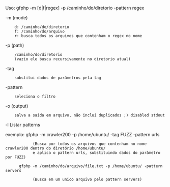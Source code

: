 Uso: gfphp -m [d|f|regex] -p /caminho/do/diretorio -pattern regex

 -m (mode)

        d: /caminho/do/diretorio 
        f: /caminho/do/arquivo
        r: busca todos os arquivos que contenham o regex no nome

 -p (path)

        /caminho/do/diretorio
        (vazio ele busca recursivamente no diretorio atual)

 -tag

        substitui dados de parâmetros pela tag  

 -pattern

        seleciona o filtro

 -o (output)
        
        salva a saida em arquivo, não inclui duplicados ;) disabled stdout

 -l 
        Listar patterns

        
 exemplo: gfphp -m crawler200 -p /home/ubuntu/ -tag FUZZ -pattern urls 

                (Busca por todos os arquivos que contenham no nome crawler200 dentro do diretório /home/ubuntu/
                e aplica o pattern urls, substituindo dados do parâmetro por FUZZ)

          gfphp -m /caminho/do/arquivo/file.txt -p /home/ubuntu/ -pattern servers

                (Busca em um unico arquivo pelo pattern servers)
